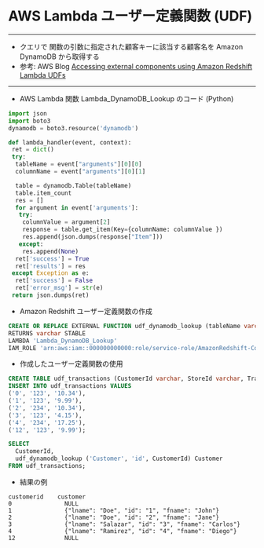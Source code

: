 # AWS Lambda ユーザー定義関数 (UDF)

---

* クエリで 関数の引数に指定された顧客キーに該当する顧客名を Amazon DynamoDB から取得する
* 参考: AWS Blog [Accessing external components using Amazon Redshift Lambda UDFs](https://aws.amazon.com/jp/blogs/big-data/accessing-external-components-using-amazon-redshift-lambda-udfs/)
---

* AWS Lambda 関数 Lambda_DynamoDB_Lookup のコード (Python)

```python
import json
import boto3
dynamodb = boto3.resource('dynamodb')

def lambda_handler(event, context):
 ret = dict()
 try: 
  tableName = event["arguments"][0][0]
  columnName = event["arguments"][0][1]

  table = dynamodb.Table(tableName)
  table.item_count 
  res = []
  for argument in event['arguments']:
   try:
    columnValue = argument[2]
    response = table.get_item(Key={columnName: columnValue })
    res.append(json.dumps(response["Item"]))
   except: 
    res.append(None)
  ret['success'] = True
  ret['results'] = res
 except Exception as e:
  ret['success'] = False
  ret['error_msg'] = str(e)
 return json.dumps(ret)
```

* Amazon Redshift ユーザー定義関数の作成

```sql
CREATE OR REPLACE EXTERNAL FUNCTION udf_dynamodb_lookup (tableName varchar, columnName varchar, columnValue varchar)
RETURNS varchar STABLE
LAMBDA 'Lambda_DynamoDB_Lookup'
IAM_ROLE 'arn:aws:iam::000000000000:role/service-role/AmazonRedshift-CommandsAccessRole';
```

* 作成したユーザー定義関数の使用

```sql
CREATE TABLE udf_transactions (CustomerId varchar, StoreId varchar, TransactionAmount decimal(10,4));
INSERT INTO udf_transactions VALUES
('0', '123', '10.34'),
('1', '123', '9.99'),
('2', '234', '10.34'),
('3', '123', '4.15'),
('4', '234', '17.25'),
('12', '123', '9.99');

SELECT
  CustomerId,
  udf_dynamodb_lookup ('Customer', 'id', CustomerId) Customer
FROM udf_transactions;
```

* 結果の例

```
customerid    customer
0	            NULL	
1	            {"lname": "Doe", "id": "1", "fname": "John"}	
2	            {"lname": "Doe", "id": "2", "fname": "Jane"}	
3	            {"lname": "Salazar", "id": "3", "fname": "Carlos"}	
4	            {"lname": "Ramirez", "id": "4", "fname": "Diego"}	
12	            NULL	
``````